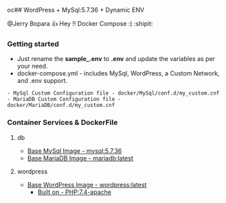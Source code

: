 oc## WordPress + MySql:5.7.36 + Dynamic ENV

@Jerry Bopara :+1: Hey !! Docker Compose :) :shipit:

<!--lint disable awesome-toc-->
### Getting started

- Just rename the **sample_.env** to **.env** and update the variables as per your need.
- docker-compose.yml - includes MySql, WordPress, a Custom Network, and .env support.
```
- MySql Custom Configuration file - docker/MySql/conf.d/my_custom.cnf 
- MariaDB Custom Configuration file - docker/MariaDB/conf.d/my_custom.cnf 
```
### Container Services & DockerFile 
 1. db 
    - [Base MySql Image - mysql:5.7.36](https://hub.docker.com/_/mysql)
    - [Base MariaDB Image - mariadb:latest](https://hub.docker.com/_/mariadb)

 2. wordpress
    - [Base WordPress Image - wordpress:latest](https://hub.docker.com/_/wordpress)
        - [Built on - PHP:7.4-apache](https://hub.docker.com/_/php)